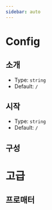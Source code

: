 ```yaml
---
sidebar: auto
---
```


# Config

## 소개

- Type: `string`
- Default: `/`

## 시작

- Type: `string`
- Default: `/`

## 구성

# 고급
## 프로매터

